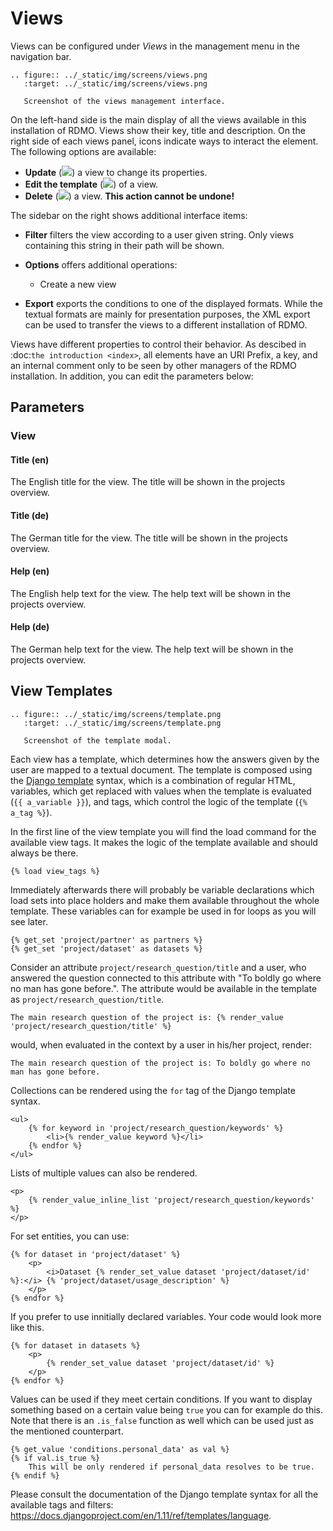 # Views

Views can be configured under *Views* in the management menu in the navigation bar.

```eval_rst
.. figure:: ../_static/img/screens/views.png
   :target: ../_static/img/screens/views.png

   Screenshot of the views management interface.
```

On the left-hand side is the main display of all the views available in this installation of RDMO. Views show their key, title and description. On the right side of each views panel, icons indicate ways to interact the element. The following options are available:

* **Update** (![](/_static/img/icons/update.png)) a view to change its properties.
* **Edit the template** (![](/_static/img/icons/template.png)) of a view.
* **Delete** (![](/_static/img/icons/delete.png)) a view. **This action cannot be undone!**

The sidebar on the right shows additional interface items:

* **Filter** filters the view according to a user given string. Only views containing this string in their path will be shown.
* **Options** offers additional operations:

  * Create a new view

* **Export** exports the conditions to one of the displayed formats. While the textual formats are mainly for presentation purposes, the XML export can be used to transfer the views to a different installation of RDMO.

Views have different properties to control their behavior. As descibed in :doc:`the introduction <index>`, all elements have an URI Prefix, a key, and an internal comment only to be seen by other managers of the RDMO installation. In addition, you can edit the parameters below:

## Parameters
### View

#### Title (en)
The English title for the view. The title will be shown in the projects overview.

#### Title (de)
The German title for the view.  The title will be shown in the projects overview.

#### Help (en)
The English help text for the view. The help text will be shown in the projects overview.

#### Help (de)
The German help text for the view. The help text will be shown in the projects overview.


## View Templates

```eval_rst
.. figure:: ../_static/img/screens/template.png
   :target: ../_static/img/screens/template.png

   Screenshot of the template modal.
```

Each view has a template, which determines how the answers given by the user are mapped to a textual document. The template is composed using the [Django template](https://docs.djangoproject.com/en/1.11/ref/templates/language/) syntax, which is a combination of regular HTML, variables, which get replaced with values when the template is evaluated (``{{ a_variable }}``), and tags, which control the logic of the template (``{% a_tag %}``).

In the first line of the view template you will find the load command for the available view tags. It makes the logic of the template available and should always be there.

```django
{% load view_tags %}
```

Immediately afterwards there will probably be variable declarations which load sets into place holders and make them available throughout the whole template. These variables can for example be used in for loops as you will see later.

```django
{% get_set 'project/partner' as partners %}
{% get_set 'project/dataset' as datasets %}
```

Consider an attribute ``project/research_question/title`` and a user, who answered the question connected to this attribute with "To boldly go where no man has gone before.". The attribute would be available in the template as ``project/research_question/title``.

```django
The main research question of the project is: {% render_value 'project/research_question/title' %}
```

would, when evaluated in the context by a user in his/her project, render:

```django
The main research question of the project is: To boldly go where no man has gone before.
```

Collections can be rendered using the ``for`` tag of the Django template syntax.

```django
<ul>
    {% for keyword in 'project/research_question/keywords' %}
        <li>{% render_value keyword %}</li>
    {% endfor %}
</ul>
```

Lists of multiple values can also be rendered.

```django
<p>
    {% render_value_inline_list 'project/research_question/keywords' %}
</p>
```

For set entities, you can use:

```django
{% for dataset in 'project/dataset' %}
    <p>
        <i>Dataset {% render_set_value dataset 'project/dataset/id' %}:</i> {% 'project/dataset/usage_description' %}
    </p>
{% endfor %}
```

If you prefer to use innitially declared variables. Your code would look more like this.

```django
{% for dataset in datasets %}
    <p>
        {% render_set_value dataset 'project/dataset/id' %}
    </p>
{% endfor %}
```

Values can be used if they meet certain conditions. If you want to display something based on a certain value being ``true`` you can for example do this. Note that there is an ``.is_false`` function as well which can be used just as the mentioned counterpart.

```django
{% get_value 'conditions.personal_data' as val %}
{% if val.is_true %}
    This will be only rendered if personal_data resolves to be true.
{% endif %}
```

Please consult the documentation of the Django template syntax for all the available tags and filters: https://docs.djangoproject.com/en/1.11/ref/templates/language.

